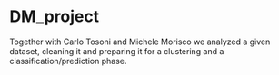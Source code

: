 # DM_project
Together with Carlo Tosoni and Michele Morisco we analyzed a given dataset, cleaning it and preparing it for a clustering and a classification/prediction phase.

